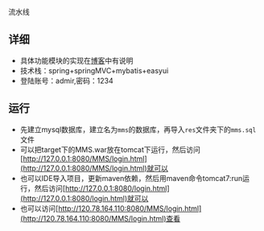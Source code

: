 流水线
## 详细
* 具体功能模块的实现在[博客](http://blog.csdn.net/qq_35442958/article/details/79244290 "CSDN博客")中有说明
* 技术栈：spring+springMVC+mybatis+easyui
* 登陆账号：admir,密码：1234
## 运行
 * 先建立mysql数据库，建立名为`mms`的数据库，再导入`res`文件夹下的`mms.sql`文件
 * 可以把target下的MMS.war放在tomcat下运行，然后访问[http://127.0.0.1:8080/MMS/login.html](http://127.0.0.1:8080/MMS/login.html)就可以
 * 也可以IDE导入项目，更新maven依赖，然后用maven命令tomcat7:run运行，然后访问[http://127.0.0.1:8080/login.html](http://127.0.0.1:8080/login.html)就可以
 * 也可以访问[http://120.78.164.110:8080/MMS/login.html](http://120.78.164.110:8080/MMS/login.html)查看